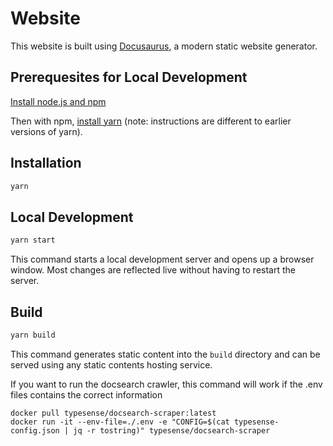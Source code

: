 # Website

This website is built using [Docusaurus](https://docusaurus.io/), a modern static website generator.

## Prerequesites for Local Development

[Install node.js and npm](https://docs.npmjs.com/downloading-and-installing-node-js-and-npm)

Then with npm, [install yarn](https://yarnpkg.com/getting-started/install) (note: instructions are different to earlier versions of yarn).

## Installation

```bash
yarn
```

## Local Development

```bash
yarn start
```

This command starts a local development server and opens up a browser window. Most changes are reflected live without having to restart the server.

## Build

```bash
yarn build
```

This command generates static content into the `build` directory and can be served using any static contents hosting service.

If you want to run the docsearch crawler, this command will work if the .env files contains the correct information
```
docker pull typesense/docsearch-scraper:latest
docker run -it --env-file=./.env -e "CONFIG=$(cat typesense-config.json | jq -r tostring)" typesense/docsearch-scraper
```